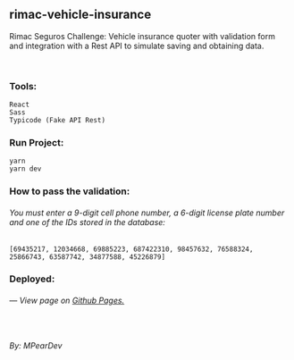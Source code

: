 ## rimac-vehicle-insurance

Rimac Seguros Challenge: Vehicle insurance quoter with validation form and integration with a Rest API to simulate saving and obtaining data.

<br />

### Tools:

    React
    Sass
    Typicode (Fake API Rest)

### Run Project:

    yarn
    yarn dev
    
### How to pass the validation:

###### You must enter a 9-digit cell phone number, a 6-digit license plate number and one of the IDs stored in the database:

    [69435217, 12034668, 69885223, 687422310, 98457632, 76588324, 25866743, 63587742, 34877588, 45226879]

### Deployed:

###### — View page on [Github Pages.](https://mirkoperamas.github.io/rimac-vehicle-insurance/)

<br />

_By: MPearDev_
